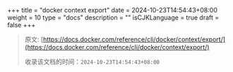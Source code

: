 +++
title = "docker context export"
date = 2024-10-23T14:54:43+08:00
weight = 10
type = "docs"
description = ""
isCJKLanguage = true
draft = false
+++

> 原文: [https://docs.docker.com/reference/cli/docker/context/export/](https://docs.docker.com/reference/cli/docker/context/export/)
>
> 收录该文档的时间：`2024-10-23T14:54:43+08:00`
